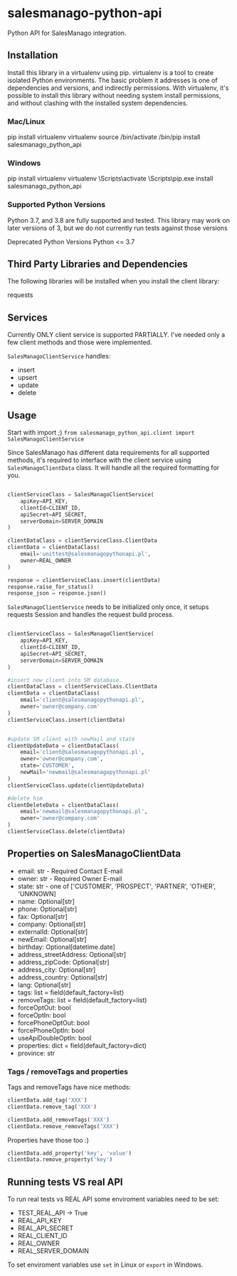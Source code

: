# salesmanago-python-api

Python API for SalesManago integration.

## Installation

Install this library in a virtualenv using pip. virtualenv is a tool to create isolated Python environments. The basic problem it addresses is one of dependencies and versions, and indirectly permissions. With virtualenv, it's possible to install this library without needing system install permissions, and without clashing with the installed system dependencies.

### Mac/Linux

pip install virtualenv
virtualenv <your-env>
source <your-env>/bin/activate
<your-env>/bin/pip install salesmanago_python_api

### Windows

pip install virtualenv
virtualenv <your-env>
<your-env>\Scripts\activate
<your-env>\Scripts\pip.exe install salesmanago_python_api

### Supported Python Versions

Python 3.7, and 3.8 are fully supported and tested. This library may work on later versions of 3, but we do not currently run tests against those versions

Deprecated Python Versions
Python <= 3.7

## Third Party Libraries and Dependencies

The following libraries will be installed when you install the client library:

requests

## Services

Currently ONLY client service is supported PARTIALLY.
I've needed only a few client methods and those were implemented.

`SalesManagoClientService` handles:

* insert
* upsert
* update
* delete

## Usage

Start with import ;)
`from salesmanago_python_api.client import SalesManagoClientService`

Since SalesManago has different data requirements for all supported methods, it's required to interface with the client service using `SalesManagoClientData` class. 
It will handle all the required formatting for you.

```python

clientServiceClass = SalesManagoClientService(
    apiKey=API_KEY,
    clientId=CLIENT_ID,
    apiSecret=API_SECRET,
    serverDomain=SERVER_DOMAIN
)

clientDataClass = clientServiceClass.ClientData
clientData = clientDataClass(
    email='unittest@salesmanagopythonapi.pl',
    owner=REAL_OWNER
)

response = clientServiceClass.insert(clientData)
response.raise_for_status()
response_json = response.json()

```

`SalesManagoClientService` needs to be initialized only once, it setups requests Session and handles the request build process.

```python

clientServiceClass = SalesManagoClientService(
    apiKey=API_KEY,
    clientId=CLIENT_ID,
    apiSecret=API_SECRET,
    serverDomain=SERVER_DOMAIN
)

#insert new client into SM database.
clientDataClass = clientServiceClass.ClientData
clientData = clientDataClass(
    email='client@salesmanagopythonapi.pl',
    owner='owner@company.com'
)
clientServiceClass.insert(clientData)


#update SM client with newMail and state
clientUpdateData = clientDataClass(
    email='client@salesmanagopythonapi.pl',
    owner='owner@company.com',
    state='CUSTOMER',
    newMail='newmail@salesmanagopythonapi.pl'
)
clientServiceClass.update(clientUpdateData)

#delete him
clientDeleteData = clientDataClass(
    email='newmail@salesmanagopythonapi.pl',
    owner='owner@company.com'
)
clientServiceClass.delete(clientData)

```

## Properties on SalesManagoClientData

* email: str - Required Contact E-mail
* owner: str - Required Owner E-mail
* state: str - one of ['CUSTOMER', 'PROSPECT', 'PARTNER', 'OTHER', 'UNKNOWN]
* name: Optional[str]
* phone: Optional[str]
* fax: Optional[str]
* company: Optional[str]
* externalId: Optional[str]
* newEmail: Optional[str]
* birthday: Optional[datetime.date]
* address_streetAddress: Optional[str]
* address_zipCode: Optional[str]
* address_city: Optional[str]
* address_country: Optional[str]
* lang: Optional[str]
* tags: list = field(default_factory=list)
* removeTags: list = field(default_factory=list)
* forceOptOut: bool
* forceOptIn: bool
* forcePhoneOptOut: bool
* forcePhoneOptIn: bool
* useApiDoubleOptIn: bool
* properties: dict = field(default_factory=dict)
* province: str

### Tags / removeTags and properties

Tags and removeTags have nice methods:

```python
clientData.add_tag('XXX')
clientData.remove_tag('XXX')

clientData.add_removeTags('XXX')
clientData.remove_removeTags('XXX')
```

Properties have those too :)

```python
clientData.add_property('key', 'value')
clientData.remove_property('key')
```

## Running tests VS real API

To run real tests vs REAL API some enviroment variables need to be set:

* TEST_REAL_API -> True
* REAL_API_KEY
* REAL_API_SECRET
* REAL_CLIENT_ID
* REAL_OWNER
* REAL_SERVER_DOMAIN

To set enviroment variables use `set` in Linux or `export` in Windows.
